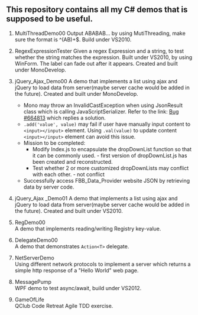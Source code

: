 ## This repository contains all my C# demos that is supposed to be useful.

1. MultiThreadDemo00
   Output ABABAB... by using MutiThreading, make sure the format is ^(AB)+$. Build under VS2010.
   
2. RegexExpressionTester
   Given a regex Expression and a string, to test whether the string matches the expression. Built under VS2010, by using WinForm. The label can fade out after it appears. Created and built under MonoDevelop.
   
3. jQuery_Ajax_Demo00
   A demo that implements a list using ajax and jQuery to load data from server(maybe server cache would be added in the future). Created and built under MonoDevelop. 
    * Mono may throw an InvalidCastException when using JsonResult class which is calling JavaScriptSerializer. Refer to the link: [Bug #664813](https://bugzilla.novell.com/show_bug.cgi?id=664813) which replies a solution.
    * `.add('value', value)` may fail if user have manually input content to `<input></input>` element. Using `.val(value)` to update content `<input></input>` element can avoid this issue.
    * Mission to be completed: 
      * Modify Index.js to encapsulate the dropDownList function so that it can be commonly used. - first version of dropDownList.js has been created and reconstructed.
      * Test whether 2 or more customized dropDownLists may conflict with each other. - not conflict
    * Successfully access FBB_Data_Provider website JSON by retrieving data by server code.

4. jQuery_Ajax _Demo01
   A demo that implements a list using ajax and jQuery to load data from server(maybe server cache would be added in the future). Created and built under VS2010.

5. RegDemo00   
   A demo that implements reading/writing Registry key-value.
   
6. DelegateDemo00  
   A demo that demonstrates `Action<T>` delegate.
   
7. NetServerDemo   
   Using different network protocols to implement a server which returns a simple http response of a "Hello World" web page.
   
8. MessagePump   
   WPF demo to test async/await, build under VS2012.
   
9. GameOfLife   
   QClub Code Retreat Agile TDD exercise.

